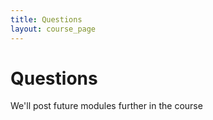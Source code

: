 ```yaml
---
title: Questions
layout: course_page
---
```

# Questions

We'll post future modules further in the course
